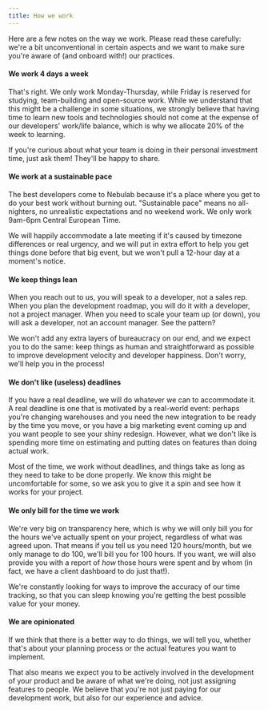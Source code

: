 ```yaml
---
title: How we work
---
```


Here are a few notes on the way we work. Please read these carefully: we're a bit unconventional in
certain aspects and we want to make sure you're aware of (and onboard with!) our practices.

#### We work 4 days a week

That's right. We only work Monday-Thursday, while Friday is reserved for studying, team-building 
and open-source work. While we understand that this might be a challenge in some situations, we 
strongly believe that having time to learn new tools and technologies should not come at the 
expense of our developers' work/life balance, which is why we allocate 20% of the week to learning. 

If you're curious about what your team is doing in their personal investment time, just ask them! 
They'll be happy to share.
  
#### We work at a sustainable pace

The best developers come to Nebulab because it's a place where you get to do your best work without 
burning out. "Sustainable pace" means no all-nighters, no unrealistic expectations and no weekend 
work. We only work 9am-6pm Central European Time. 

We will happily accommodate a late meeting if it's caused by timezone differences or real urgency, 
and we will put in extra effort to help you get things done before that big event, but we won't pull 
a 12-hour day at a moment's notice.

#### We keep things lean

When you reach out to us, you will speak to a developer, not a sales rep. When you plan the 
development roadmap, you will do it with a developer, not a project manager. When you need to scale 
your team up (or down), you will ask a developer, not an account manager. See the pattern? 

We won't add any extra layers of bureaucracy on our end, and we expect you to do the same: keep 
things as human and straightforward as possible to improve development velocity and developer 
happiness. Don't worry, we'll help you in the process!

#### We don't like (useless) deadlines

If you have a real deadline, we will do whatever we can to accommodate it. A real deadline is one
that is motivated by a real-world event: perhaps you're changing warehouses and you need the new 
integration to be ready by the time you move, or you have a big marketing event coming up and you 
want people to see your shiny redesign. However, what we don't like is spending more time on 
estimating and putting dates on features than doing actual work. 

Most of the time, we work without deadlines, and things take as long as they need to take to be done 
properly. We know this might be uncomfortable for some, so we ask you to give it a spin and see how 
it works for your project.

#### We only bill for the time we work

We're very big on transparency here, which is why we will only bill you for the hours we've actually 
spent on your project, regardless of what was agreed upon. That means if you tell us you need 120 
hours/month, but we only manage to do 100, we'll bill you for 100 hours. If you want, we will also 
provide you with a report of _how_ those hours were spent and by whom (in fact, we have a client 
dashboard to do just that!). 

We're constantly looking for ways to improve the accuracy of our time tracking, so that you can 
sleep knowing you're getting the best possible value for your money.

#### We are opinionated

If we think that there is a better way to do things, we will tell you, whether that's about your 
planning process or the actual features you want to implement. 

That also means we expect you to be actively involved in the development of your product and be 
aware of what we're doing, not just assigning features to people. We believe that you're not just 
paying for our development work, but also for our experience and advice.

